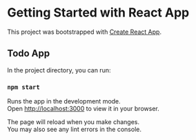 # Getting Started with React App

This project was bootstrapped with [Create React App](https://github.com/facebook/create-react-app).

## Todo App

In the project directory, you can run:

### `npm start`

Runs the app in the development mode.\
Open [http://localhost:3000](http://localhost:3000) to view it in your browser.

The page will reload when you make changes.\
You may also see any lint errors in the console.

